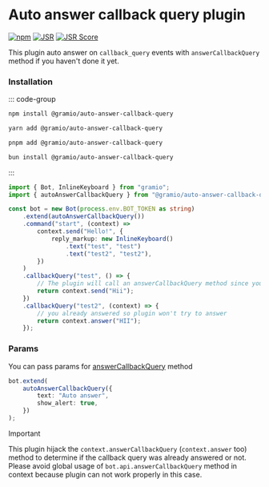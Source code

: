 # Auto answer callback query plugin

<div class="badges">

[![npm](https://img.shields.io/npm/v/@gramio/auto-answer-callback-query?logo=npm&style=flat&labelColor=000&color=3b82f6)](https://www.npmjs.org/package/@gramio/auto-answer-callback-query)
[![JSR](https://jsr.io/badges/@gramio/auto-answer-callback-query)](https://jsr.io/@gramio/auto-answer-callback-query)
[![JSR Score](https://jsr.io/badges/@gramio/auto-answer-callback-query/score)](https://jsr.io/@gramio/auto-answer-callback-query)

</div>

This plugin auto answer on `callback_query` events with `answerCallbackQuery` method if you haven't done it yet.

### Installation

::: code-group

```bash [npm]
npm install @gramio/auto-answer-callback-query
```

```bash [yarn]
yarn add @gramio/auto-answer-callback-query
```

```bash [pnpm]
pnpm add @gramio/auto-answer-callback-query
```

```bash [bun]
bun install @gramio/auto-answer-callback-query
```

:::

```ts
import { Bot, InlineKeyboard } from "gramio";
import { autoAnswerCallbackQuery } from "@gramio/auto-answer-callback-query";

const bot = new Bot(process.env.BOT_TOKEN as string)
    .extend(autoAnswerCallbackQuery())
    .command("start", (context) =>
        context.send("Hello!", {
            reply_markup: new InlineKeyboard()
                .text("test", "test")
                .text("test2", "test2"),
        })
    )
    .callbackQuery("test", () => {
        // The plugin will call an answerCallbackQuery method since you didn't do it
        return context.send("Hii");
    })
    .callbackQuery("test2", (context) => {
        // you already answered so plugin won't try to answer
        return context.answer("HII");
    });
```

### Params

You can pass params for [answerCallbackQuery](https://core.telegram.org/bots/api#answercallbackquery) method

```ts
bot.extend(
    autoAnswerCallbackQuery({
        text: "Auto answer",
        show_alert: true,
    })
);
```

> [!IMPORTANT]
> This plugin hijack the `context.answerCallbackQuery` (`context.answer` too) method to determine if the callback query was already answered or not. Please avoid global usage of `bot.api.answerCallbackQuery` method in context because plugin can not work properly in this case.
